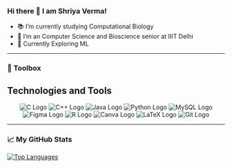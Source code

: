 ### Hi there 👋 I am Shriya Verma!

- 📚 I’m currently studying Computational Biology
- 🏫 I’m an Computer Science and Bioscience senior at IIIT Delhi
- 🤔 Currently Exploring ML 

---
### 🧰 Toolbox
## Technologies and Tools

<p align="center">
  <img src="https://img.shields.io/badge/c-%2300599C.svg?style=for-the-badge&logo=c&logoColor=white" alt="C Logo" />
  <img src="https://img.shields.io/badge/c++-%2300599C.svg?style=for-the-badge&logo=c%2B%2B&logoColor=white" alt="C++ Logo" />
  <img src="https://img.shields.io/badge/java-%23ED8B00.svg?style=for-the-badge&logo=java&logoColor=white" alt="Java Logo"/>
  <img src="https://img.shields.io/badge/python-3670A0?style=for-the-badge&logo=python&logoColor=ffdd54" alt="Python Logo"/>
  <img src="https://img.shields.io/badge/mysql-%2300f.svg?style=for-the-badge&logo=mysql&logoColor=white" alt="MySQL Logo"/>
  <img src="https://img.shields.io/badge/figma-%23F24E1E.svg?style=for-the-badge&logo=figma&logoColor=white" alt="Figma Logo"/>
  <img src="https://img.shields.io/badge/r-%23276DC3.svg?style=for-the-badge&logo=r&logoColor=white" alt="R Logo"/>
  <img src="https://img.shields.io/badge/canva-%2300C4CC.svg?style=for-the-badge&logo=canva&logoColor=white" alt="Canva Logo"/>
  <img src="https://img.shields.io/badge/latex-%23008080.svg?style=for-the-badge&logo=latex&logoColor=white" alt="LaTeX Logo"/>
  <img src="https://img.shields.io/badge/git-%23F05033.svg?style=for-the-badge&logo=git&logoColor=white" alt="Git Logo"/>
</p>

---
### 📈 My GitHub Stats


[![Top Languages](https://github-readme-stats.vercel.app/api/top-langs/?username=waningcrescent&theme=radical)](https://github.com/anuraghazra/github-readme-stats)




